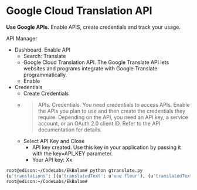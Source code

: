 # Google Cloud Translation API

__Use Google APIs.__ Enable APIS, create credentials and track your usage.

API Manager

- Dashboard. Enable API
  - Search: Translate
  - Google Cloud Translation API. The Google Translate API lets websites and programs integrate with Google Translate programmatically.
  - Enable
- Credentials
  - Create Credentials
  - > APIs. Credentials. You need credentials to access APIs. Enable the APIs you plan to use and then create the credentials they require. Depending on the API, you need an API key, a service account, or an OAuth 2.0 client ID. Refer to the API documentation for details.
  - Select API Key and Close
    - API key created. Use this key in your application by passing it with the key=API_KEY parameter.
    - Your API key: Xx


```sh
root@edison:~/CodeLabs/EkBalam# python gtranslate.py 
{u'translations': [{u'translatedText': u'une fleur'}, {u'translatedText': u'voiture'}]}
root@edison:~/CodeLabs/EkBalam# 
```